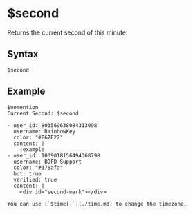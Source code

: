 # $second
Returns the current second of this minute.

## Syntax
```
$second
```

## Example
```
$nomention
Current Second: $second
```

```discord yaml
- user_id: 803569638084313098
  username: RainbowKey
  color: "#E67E22"
  content: |
    !example 
- user_id: 1009018156494368798
  username: BDFD Support
  color: "#378afa"
  bot: true
  verified: true
  content: |
    <div id="second-mark"></div>
```

```admonish info title="Timezone"
You can use [`$time[]`](./time.md) to change the timezone.
```

<script src="../theme/livetime.js"></script>
